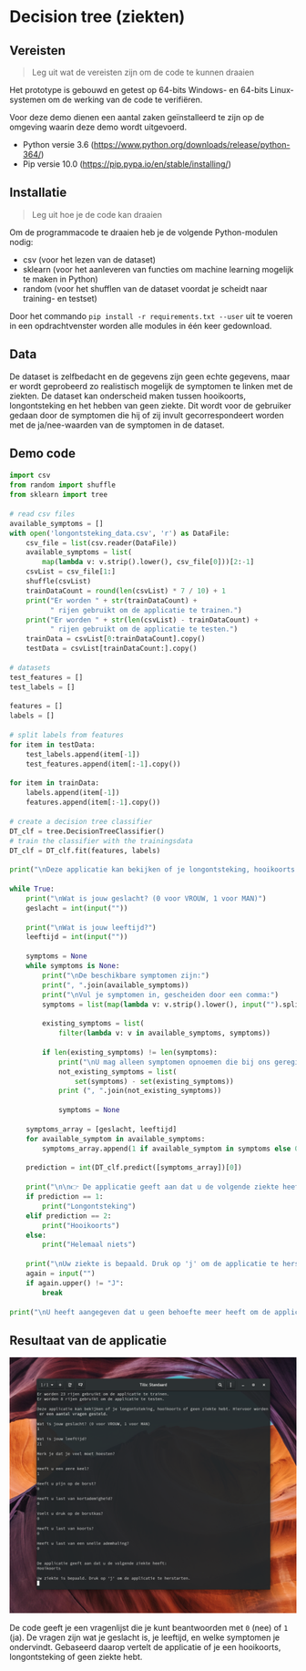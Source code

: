 # Decision tree (ziekten)

## Vereisten
> Leg uit wat de vereisten zijn om de code te kunnen draaien

Het prototype is gebouwd en getest op 64-bits Windows- en 64-bits Linux-systemen om de werking van de code te verifiëren.

Voor deze demo dienen een aantal zaken geïnstalleerd te zijn op de omgeving waarin deze demo wordt uitgevoerd.

- Python versie 3.6   (https://www.python.org/downloads/release/python-364/)
- Pip versie 10.0     (https://pip.pypa.io/en/stable/installing/)

## Installatie
> Leg uit hoe je de code kan draaien

Om de programmacode te draaien heb je de volgende Python-modulen nodig:

- csv (voor het lezen van de dataset)
- sklearn (voor het aanleveren van functies om machine learning mogelijk te maken in Python)
- random (voor het shufflen van de dataset voordat je scheidt naar training- en testset)

Door het commando `pip install -r requirements.txt --user` uit te voeren in een opdrachtvenster worden alle modules in één keer gedownload.

## Data
De dataset is zelfbedacht en de gegevens zijn geen echte gegevens, maar er wordt geprobeerd zo realistisch mogelijk de symptomen te linken met de ziekten. De dataset kan onderscheid maken tussen hooikoorts, longontsteking en het hebben van geen ziekte. Dit wordt voor de gebruiker gedaan door de symptomen die hij of zij invult gecorrespondeert worden met de ja/nee-waarden van de symptomen in de dataset.

## Demo code
```python
import csv
from random import shuffle
from sklearn import tree

# read csv files
available_symptoms = []
with open('longontsteking_data.csv', 'r') as DataFile:
    csv_file = list(csv.reader(DataFile))
    available_symptoms = list(
        map(lambda v: v.strip().lower(), csv_file[0]))[2:-1]
    csvList = csv_file[1:]
    shuffle(csvList)
    trainDataCount = round(len(csvList) * 7 / 10) + 1
    print("Er worden " + str(trainDataCount) +
          " rijen gebruikt om de applicatie te trainen.")
    print("Er worden " + str(len(csvList) - trainDataCount) +
          " rijen gebruikt om de applicatie te testen.")
    trainData = csvList[0:trainDataCount].copy()
    testData = csvList[trainDataCount:].copy()

# datasets
test_features = []
test_labels = []

features = []
labels = []

# split labels from features
for item in testData:
    test_labels.append(item[-1])
    test_features.append(item[:-1].copy())

for item in trainData:
    labels.append(item[-1])
    features.append(item[:-1].copy())

# create a decision tree classifier
DT_clf = tree.DecisionTreeClassifier()
# train the classifier with the trainingsdata
DT_clf = DT_clf.fit(features, labels)

print("\nDeze applicatie kan bekijken of je longontsteking, hooikoorts of geen ziekte hebt. Hiervoor worden er een aantal vragen gesteld.")

while True:
    print("\nWat is jouw geslacht? (0 voor VROUW, 1 voor MAN)")
    geslacht = int(input(""))

    print("\nWat is jouw leeftijd?")
    leeftijd = int(input(""))

    symptoms = None
    while symptoms is None:
        print("\nDe beschikbare symptomen zijn:")
        print(", ".join(available_symptoms))
        print("\nVul je symptomen in, gescheiden door een comma:")
        symptoms = list(map(lambda v: v.strip().lower(), input("").split(",")))

        existing_symptoms = list(
            filter(lambda v: v in available_symptoms, symptoms))

        if len(existing_symptoms) != len(symptoms):
            print("\nU mag alleen symptomen opnoemen die bij ons geregistreerd zijn. De symptomen die u invulde maar niet bij ons geregistreerd staan zijn:")
            not_existing_symptoms = list(
                set(symptoms) - set(existing_symptoms))
            print (", ".join(not_existing_symptoms))

            symptoms = None

    symptoms_array = [geslacht, leeftijd]
    for available_symptom in available_symptoms:
        symptoms_array.append(1 if available_symptom in symptoms else 0)

    prediction = int(DT_clf.predict([symptoms_array])[0])

    print("\n\n👉 De applicatie geeft aan dat u de volgende ziekte heeft:")
    if prediction == 1:
        print("Longontsteking")
    elif prediction == 2:
        print("Hooikoorts")
    else:
        print("Helemaal niets")

    print("\nUw ziekte is bepaald. Druk op 'j' om de applicatie te herstarten.")
    again = input("")
    if again.upper() != "J":
        break

print("\nU heeft aangegeven dat u geen behoefte meer heeft om de applicatie te herstarten. Fijne dag.")
```

## Resultaat van de applicatie
![Illustratie van het plot](longontsteking.png)

De code geeft je een vragenlijst die je kunt beantwoorden met `0` (nee) of `1` (ja). De vragen zijn wat je geslacht is, je leeftijd, en welke symptomen je ondervindt. Gebaseerd daarop vertelt de applicatie of je een hooikoorts, longontsteking of geen ziekte hebt.